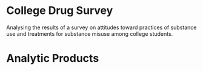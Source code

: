 # College Drug Survey

Analysing the results of a survey on attitudes toward practices of substance use and treatments for substance misuse among college students. 

# Analytic Products

